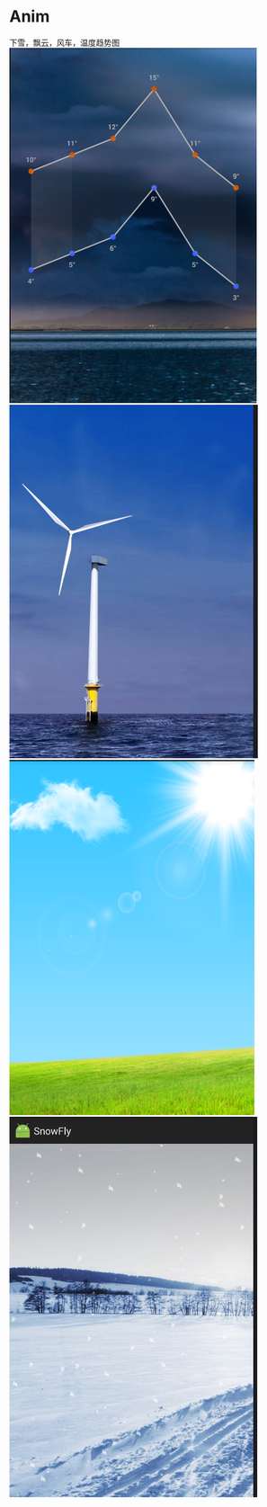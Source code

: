 # Anim
下雪，飘云，风车，温度趋势图
![](https://github.com/2223512468/Anim/blob/master/sample/1.png)
![](https://github.com/2223512468/Anim/blob/master/sample/2.png)
![](https://github.com/2223512468/Anim/blob/master/sample/3.png)
![](https://github.com/2223512468/Anim/blob/master/sample/4.png)
